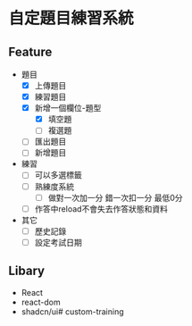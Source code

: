 # 自定題目練習系統

## Feature
- 題目
  - [x] 上傳題目
  - [x] 練習題目
  - [x] 新增一個欄位-題型
    - [x] 填空題
    - [ ] 複選題
  - [ ] 匯出題目
  - [ ] 新增題目
- 練習
  - [ ] 可以多選標籤
  - [ ] 熟練度系統
    - [ ] 做對一次加一分 錯一次扣一分 最低0分
  - [ ] 作答中reload不會失去作答狀態和資料
- 其它
  - [ ] 歷史記錄
  - [ ] 設定考試日期

## Libary

- React
- react-dom
- shadcn/ui# custom-training
